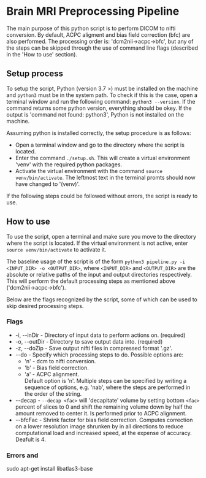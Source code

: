 # Brain MRI Preprocessing Pipeline
The main purpose of this python script is to perform DICOM to nifti conversion. By default, ACPC aligment and bias field correction (bfc) are also performed. The processing order is: 'dcm2nii->acpc->bfc', but any of the steps can be skipped through the use of command line flags (described in the 'How to use' section).

## Setup process
To setup the script, Python (version 3.7 >) must be installed on the machine and ```python3``` must be in the system path. To check if this is the case, open a terminal window and run the following command: ```python3 --version```. If the command returns some python version, everything should be okey. If the output is 'command not found: python3', Python is not installed on the machine.

Assuming python is installed correctly, the setup procedure is as follows: 

- Open a terminal window and go to the directory where the script is located.
- Enter the command ```./setup.sh```. This will create a virtual environment 'venv' with the required python packages.
- Activate the virtual environment with the command ```source venv/bin/activate```. The leftmost text in the terminal promts should now have changed to '(venv)'.

If the following steps could be followed without errors, the script is ready to use.


## How to use
To use the script, open a terminal and make sure you move to the directory where the script is located. If the virtual environment is not active, enter ```source venv/bin/activate``` to activate it.

The baseline usage of the script is of the form ```python3 pipeline.py -i <INPUT_DIR> -o <OUTPUT_DIR>```, where ```<INPUT_DIR>``` and  ```<OUTPUT_DIR>``` are the absolute or relative paths of the input and output directories respectively. This will perform the default processing steps as mentioned above ('dcm2nii->acpc->bfc'). 

Below are the flags recognized by the script, some of which can be used to skip desired processing steps.

### Flags

- -i, --inDir - Directory of input data to perform actions on. (required)
- -o, --outDir - Directory to save output data into. (required)
- -z, --doZip - Save output nifti files in compressed format '.gz'.
- --do - Specify which processing steps to do. Possible options are:
  - 'n' - dcm to nifti conversion.
  - 'b' - Bias field correction.
  - 'a' - ACPC alignment.\
Default option is 'n'. Multiple steps can be specified by writing a sequence of options, e.g. 'nab', where the steps are performed in the order of the string.
- --decap - ```--decap <fac>``` will 'decapitate' volume by setting bottom ```<fac>``` percent of slices to 0 and shift the remaining volume down by half the amount removed to center it. Is performed prior to ACPC alignment.
- --bfcFac - Shrink factor for bias field correction. Computes correction on a lower resolution image shrunken by <bfcFac> in all directions to reduce computational load and increased speed, at the expense of accuracy. Deafult is 4.

### Errors and 
sudo apt-get install libatlas3-base









